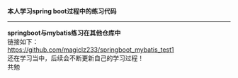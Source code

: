**本人学习spring boot过程中的练习代码**  
****************************************************************
**springboot与mybatis练习在其他仓库中**   
链接如下：   
https://github.com/magiclz233/springboot_mybatis_test1    
还在学习当中，后续会不断更新自己的学习过程！  
共勉

